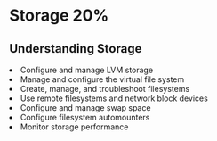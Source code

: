 <h1> Storage 20%</h1>

<h2>Understanding Storage</h2>
<li>Configure and manage LVM storage </li>
<li>Manage and configure the virtual file system </li>
<li>Create, manage, and troubleshoot filesystems </li>
<li>Use remote filesystems and network block devices </li>
<li>Configure and manage swap space </li>
<li>Configure filesystem automounters </li>
<li>Monitor storage performance </li>
<br>